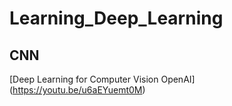 # Learning_Deep_Learning

## CNN

[Deep Learning for Computer Vision OpenAI] (https://youtu.be/u6aEYuemt0M)

